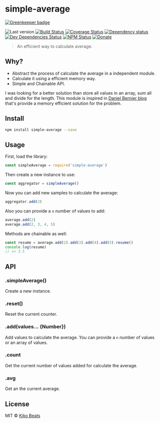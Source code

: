 # simple-average

[![Greenkeeper badge](https://badges.greenkeeper.io/Kikobeats/simple-average.svg)](https://greenkeeper.io/)


![Last version](https://img.shields.io/github/tag/Kikobeats/simple-average.svg?style=flat-square)
[![Build Status](https://img.shields.io/travis/Kikobeats/simple-average/master.svg?style=flat-square)](https://travis-ci.org/Kikobeats/simple-average)
[![Coverage Status](https://img.shields.io/coveralls/Kikobeats/simple-average.svg?style=flat-square)](https://coveralls.io/github/Kikobeats/simple-average)
[![Dependency status](https://img.shields.io/david/Kikobeats/simple-average.svg?style=flat-square)](https://david-dm.org/Kikobeats/simple-average)
[![Dev Dependencies Status](https://img.shields.io/david/dev/Kikobeats/simple-average.svg?style=flat-square)](https://david-dm.org/Kikobeats/simple-average#info=devDependencies)
[![NPM Status](https://img.shields.io/npm/dm/simple-average.svg?style=flat-square)](https://www.npmjs.org/package/simple-average)
[![Donate](https://img.shields.io/badge/donate-paypal-blue.svg?style=flat-square)](https://paypal.me/Kikobeats)

> An efficient way to calculate average.

## Why?

- Abstract the process of calculate the average in a independent module.
- Calculate it using a efficient memory way.
- Simple and Chainable API.

I was looking for a better solution than store all values in an array, sum all and divide for the length. This module is inspired in [Daniel Bernier blog](http://invisibleblocks.com/2008/07/30/long-running-averages-without-the-sum-of-preceding-values/) that's provide a memory efficient solution for the problem.

## Install

```bash
npm install simple-average --save
```
## Usage

First, load the library:

```js
const simpleAverage = require('simple-average')
```

Then create a new instance to use:

```js
const aggregator = simpleAverage()
```

Now you can add new samples to calculate the average:

```js
aggregator.add(2)
```

Also you can provide a `n` number of values to add:

```js
average.add(2)
average.add(2, 3, 4, 5)
```

Methods are chainable as well:

```js
const resume = average.add(2).add(3).add(4).add(5).resume()
console.log(resume)
// => 3.5
```

## API

### .simpleAverage()

Create a new instance.

### .reset()

Reset the current counter.

### .add(values... {Number})

Add values to calculate the average. You can provide a `n` number of values or an array of values.

### .count

Get the current number of values added for calculate the average.

### .avg

Get an the current average.

## License

MIT © [Kiko Beats](http://www.kikobeats.com)
